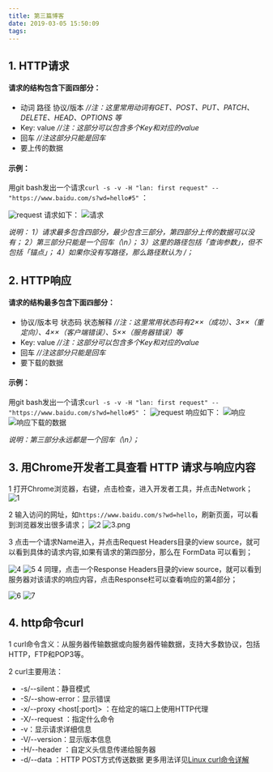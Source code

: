 ```yaml
---
title: 第三篇博客
date: 2019-03-05 15:50:09
tags: 
---
```

## 1. HTTP请求
#### 请求的结构包含下面四部分：
* 动词 路径 协议/版本   *//注：这里常用动词有GET、POST、PUT、PATCH、DELETE、HEAD、OPTIONS 等* 
* Key: value     *//注：这部分可以包含多个Key和对应的value*
* 回车    *//注这部分只能是回车*
* 要上传的数据
#### 示例：
用git bash发出一个请求`curl -s -v -H "lan: first request" -- "https://www.baidu.com/s?wd=hello#5"`  ：

![request](https://upload-images.jianshu.io/upload_images/2124235-594e9d1fac80e00a.png?imageMogr2/auto-orient/strip%7CimageView2/2/w/1240)
请求如下：
![请求](https://upload-images.jianshu.io/upload_images/2124235-d9f5453925f18d8e.png?imageMogr2/auto-orient/strip%7CimageView2/2/w/1240)

*说明：
1）请求最多包含四部分，最少包含三部分，第四部分上传的数据可以没有；
2）第三部分只能是一个回车（\n）；
3）这里的路径包括「查询参数」，但不包括「锚点」；
4）如果你没有写路径，那么路径默认为 /；*
## 2. HTTP响应
#### 请求的结构最多包含下面四部分：
* 协议/版本号 状态码 状态解释   *//注：这里常用状态码有2××（成功）、3××（重定向）、4××（客户端错误）、5××（服务器错误）等* 
* Key: value     *//注：这部分可以包含多个Key和对应的value*
* 回车    *//注这部分只能是回车*
* 要下载的数据
#### 示例：
用git bash发出一个请求`curl -s -v -H "lan: first request" -- "https://www.baidu.com/s?wd=hello#5"`  ：
![request](https://upload-images.jianshu.io/upload_images/2124235-594e9d1fac80e00a.png?imageMogr2/auto-orient/strip%7CimageView2/2/w/1240)
响应如下：
![响应](https://upload-images.jianshu.io/upload_images/2124235-8c1b8194464a3ad8.png?imageMogr2/auto-orient/strip%7CimageView2/2/w/1240)
![响应下载的数据](https://upload-images.jianshu.io/upload_images/2124235-0260df081b500422.png?imageMogr2/auto-orient/strip%7CimageView2/2/w/1240)

*说明：第三部分永远都是一个回车（\n）；*

## 3. 用Chrome开发者工具查看 HTTP 请求与响应内容

1 打开Chrome浏览器，右键，点击检查，进入开发者工具，并点击Network；
![1](https://upload-images.jianshu.io/upload_images/2124235-242522b89bf51b8b.png?imageMogr2/auto-orient/strip%7CimageView2/2/w/1240)

2 输入访问的网址，如`https://www.baidu.com/s?wd=hello`，刷新页面，可以看到浏览器发出很多请求；
![2](https://upload-images.jianshu.io/upload_images/2124235-ad9416bea1bb78da.png?imageMogr2/auto-orient/strip%7CimageView2/2/w/1240)
![3.png](https://upload-images.jianshu.io/upload_images/2124235-f3fc33d81868af23.png?imageMogr2/auto-orient/strip%7CimageView2/2/w/1240)

3 点击一个请求Name进入，并点击Request Headers目录的view source，就可以看到具体的请求内容,如果有请求的第四部分，那么在 FormData 可以看到；

![4](https://upload-images.jianshu.io/upload_images/2124235-e3670a8fca1a8df8.png?imageMogr2/auto-orient/strip%7CimageView2/2/w/1240)
![5](https://upload-images.jianshu.io/upload_images/2124235-f45b1ef5e4c82792.png?imageMogr2/auto-orient/strip%7CimageView2/2/w/1240)
4 同理，点击一个Response Headers目录的view source，就可以看到服务器对该请求的响应内容，点击Response栏可以查看响应的第4部分；

![6](https://upload-images.jianshu.io/upload_images/2124235-584e8d2ff8b56091.png?imageMogr2/auto-orient/strip%7CimageView2/2/w/1240)
![7](https://upload-images.jianshu.io/upload_images/2124235-8964196b2637387e.png?imageMogr2/auto-orient/strip%7CimageView2/2/w/1240)

## 4. http命令curl
1 curl命令含义：从服务器传输数据或向服务器传输数据，支持大多数协议，包括HTTP，FTP和POP3等。

2 curl主要用法：

* -s/--silent：静音模式
* -S/--show-error：显示错误
* -x/--proxy <host[:port]> ：在给定的端口上使用HTTP代理
* -X/--request <command>：指定什么命令
* -v：显示请求详细信息
* -V/--version：显示版本信息
* -H/--header <line>：自定义头信息传递给服务器
* -d/--data <data>：HTTP POST方式传送数据
更多用法详见[Linux curl命令详解](https://www.cnblogs.com/duhuo/p/5695256.html)



